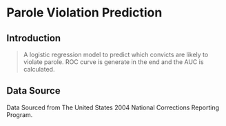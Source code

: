 # Parole Violation Prediction

## Introduction

> A logistic regression model to predict which convicts are likely to violate parole. ROC curve is generate in the end and the AUC is calculated.

## Data Source

Data Sourced from The United States 2004 National Corrections Reporting Program.
